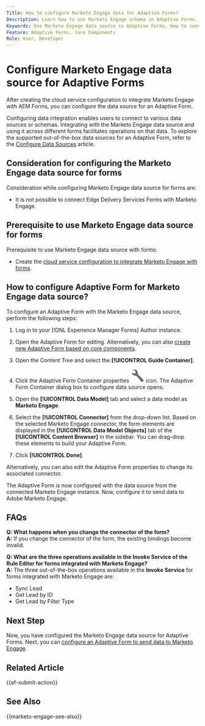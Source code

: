 ```yaml
---
Title: How to configure Marketo Engage data for Adaptive Forms?
Description: Learn how to use Marketo Engage schema in Adaptive Forms.
Keywords: Use Marketo Engage data source in Adaptive Forms, How to connect a Marketo instance data source with form? , Connect a form to Marketo.
Feature: Adaptive Forms, Core Components
Role: User, Developer
---
```


# Configure Marketo Engage data source for Adaptive Forms

After creating the cloud service configuration to integrate Marketo Engage with AEM Forms, you can configure the data source for an Adaptive Form.

Configuring data integration enables users to connect to various data sources or schemas. Integrating with the Marketo Engage data source and using it across different forms facilitates operations on that data. To explore the supported out-of-the-box data sources for an Adaptive Form, refer to the [Configure Data Sources](/help/forms/configure-data-sources.md) article.

## Consideration for configuring the Marketo Engage data source for forms

Consideration while configuring Marketo Engage data source for forms are:

* It is not possible to connect Edge Delivery Services Forms with Marketo Engage.

## Prerequisite to use Marketo Engage data source for forms

Prerequisite to use Marketo Engage data source with forms:

* Create the [cloud service configuration to integrate Marketo Engage with forms](/help/forms/integrate-form-to-marketo-engage.md). 

## How to configure Adaptive Form for Marketo Engage data source?

To configure an Adaptive Form with the Marketo Engage data source, perform the following steps:
1. Log in to your [!DNL Experience Manager Forms] Author instance. 

1. Open the Adaptive Form for editing. Alternatively, you can also [create new Adaptive Form based on core components](/help/forms/creating-adaptive-form-core-components.md).
1. Open the Content Tree and select the **[!UICONTROL Guide Container]**. 
1. Click the Adaptive Form Container properties ![Adaptive Form Container properties](/help/forms/assets/configure-icon.svg) icon. The Adaptive Form Container dialog box to configure data source opens. 
1. Open the **[!UICONTROL Data Model]** tab and select a data model as **Marketo Engage**.
1. Select the **[!UICONTROL Connector]** from the drop-down list. 
  Based on the selected Marketo Engage connector, the form elements are displayed in the **[!UICONTROL Data Model Objects]** tab of the **[!UICONTROL Content Browser]** in the sidebar. You can drag-drop these elements to build your Adaptive Form.
1. Click **[!UICONTROL Done]**.
   
Alternatively, you can also edit the Adaptive Form properties to change its associated connector.

<!--
1. Select **[!UICONTROL Adobe Experience Manager]** &gt; **[!UICONTROL Forms]** &gt; **[!UICONTROL Forms & Documents]**.
2. Select **[!UICONTROL Create]**  &gt; **[!UICONTROL Adaptive Forms]**. The form creation wizard opens. 
3. In the **[!UICONTROL Source]** tab, select a template and a theme.
4. In the **[!UICONTROL Data]** tab, select a data model as **Marketo Engage**.
5. Select the **[!UICONTROL Connector]** from the drop-down list that appears in the right-pane of the screen. 
    By default all fields of the associated connector appears. The wizard offers the convenience of allowing you to selectively choose which fields should be included in the Adaptive Form through the use of checkboxes. 

6. In the **[!UICONTROL Submission]** tab, select submit action as **[!UICONTROL Submit to Marketo]**.

    When you select the data model as **Marketo Engage**, then the submit action as **Submit to Marketo**  is auto-selected. You can select a different submit action from the **[!UICONTROL Submission]** tab. The **[!UICONTROL Submission]** tab displays all the available submit actions.

7. Select **[!UICONTROL Create]**. Specify title, name, and location to save the Adaptive Form.
-->

The Adaptive Form is now configured with the data source from the connected Marketo Engage instance. Now, configure it to send data to Adobe Marketo Engage.

## FAQs

**Q: What happens when you change the connector of the form?**  
    **A:** If you change the connector of the form, the existing bindings become invalid.

**Q: What are the three operations available in the Invoke Service of the Rule Editor for forms integrated with Marketo Engage?**  
    **A:** The three out-of-the-box operations available in the **Invoke Service** for forms integrated with Marketo Engage are:
* Sync Lead
* Get Lead by ID
* Get Lead by Filter Type

## Next Step

Now, you have configured the Marketo Engage data source for Adaptive Forms. Next, you can [configure an Adaptive Form to send data to Marketo Engage](/help/forms/submit-adaptive-form-to-marketo-engage.md).

## Related Article

{{af-submit-action}}

## See Also

{{marketo-engage-see-also}}

    